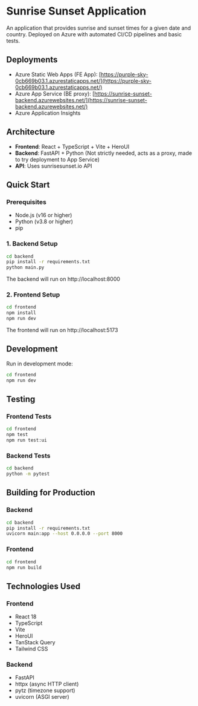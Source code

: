 # Sunrise Sunset Application

An application that provides sunrise and sunset times for a given date and country. Deployed on Azure with automated CI/CD pipelines and basic tests.

## Deployments

- Azure Static Web Apps (FE App): [https://purple-sky-0cb669b03.1.azurestaticapps.net/](https://purple-sky-0cb669b03.1.azurestaticapps.net/)
- Azure App Service (BE proxy): [https://sunrise-sunset-backend.azurewebsites.net/](https://sunrise-sunset-backend.azurewebsites.net/)
- Azure Application Insights


## Architecture

- **Frontend**: React + TypeScript + Vite + HeroUI
- **Backend**: FastAPI + Python (Not strictly needed, acts as a proxy, made to try deployment to App Service)
- **API**: Uses sunrisesunset.io API

## Quick Start

### Prerequisites

- Node.js (v16 or higher)
- Python (v3.8 or higher)
- pip

### 1. Backend Setup

```bash
cd backend
pip install -r requirements.txt
python main.py
```

The backend will run on http://localhost:8000

### 2. Frontend Setup

```bash
cd frontend  
npm install
npm run dev
```

The frontend will run on http://localhost:5173

## Development

Run in development mode:
```bash
cd frontend
npm run dev
```

## Testing

### Frontend Tests
```bash
cd frontend
npm test        
npm run test:ui
```

### Backend Tests
```bash
cd backend
python -m pytest
```

## Building for Production

### Backend
```bash
cd backend
pip install -r requirements.txt
uvicorn main:app --host 0.0.0.0 --port 8000
```

### Frontend
```bash
cd frontend
npm run build
```

## Technologies Used

### Frontend
- React 18
- TypeScript
- Vite
- HeroUI
- TanStack Query
- Tailwind CSS

### Backend
- FastAPI
- httpx (async HTTP client)
- pytz (timezone support)
- uvicorn (ASGI server)

